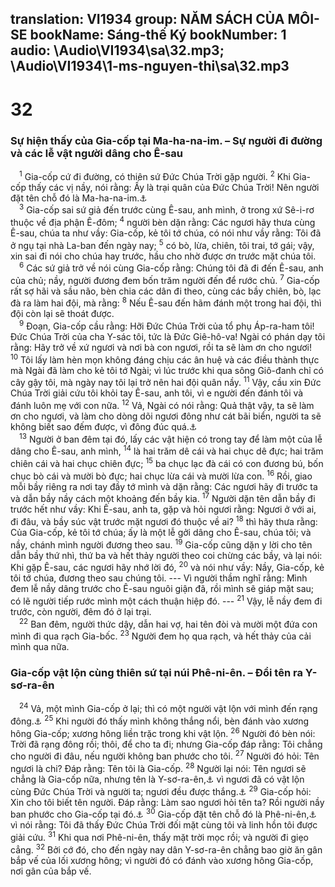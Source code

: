 translation: VI1934
group: NĂM SÁCH CỦA MÔI-SE
bookName: Sáng-thế Ký 
bookNumber: 1
audio: \Audio\VI1934\sa\32.mp3; \Audio\VI1934\1-ms-nguyen-thi\sa\32.mp3
-------

<div class="title"><h1>32</h1><h3>Sự hiện thấy của Gia-cốp tại Ma-ha-na-im. – Sự người đi đường và các lễ vật người dâng cho Ê-sau</h3></div>
<span class="verse sa_32_1"> <sup>1</sup> Gia-cốp cứ đi đường, có thiên sứ Đức Chúa Trời gặp người. </span>
<span class="verse sa_32_2"><sup>2</sup> Khi Gia-cốp thấy các vị nầy, nói rằng: Ấy là trại quân của Đức Chúa Trời! Nên người đặt tên chỗ đó là Ma-ha-na-im.<a data-toggle="tooltip" data-placement="bottom" title="Ma-ha-na-im nghĩa là hai trại quân">⚓</a><br/></span>
<span class="verse sa_32_3"> <sup>3</sup> Gia-cốp sai sứ giả đến trước cùng Ê-sau, anh mình, ở trong xứ Sê-i-rơ thuộc về địa phận Ê-đôm; </span>
<span class="verse sa_32_4"><sup>4</sup> người bèn dặn rằng: Các ngươi hãy thưa cùng Ê-sau, chúa ta như vầy: Gia-cốp, kẻ tôi tớ chúa, có nói như vầy rằng: Tôi đã ở ngụ tại nhà La-ban đến ngày nay; </span>
<span class="verse sa_32_5"><sup>5</sup> có bò, lừa, chiên, tôi trai, tớ gái; vậy, xin sai đi nói cho chúa hay trước, hầu cho nhờ được ơn trước mặt chúa tôi. <br/></span>
<span class="verse sa_32_6"> <sup>6</sup> Các sứ giả trở về nói cùng Gia-cốp rằng: Chúng tôi đã đi đến Ê-sau, anh của chủ; nầy, người đương đem bốn trăm người đến để rước chủ. </span>
<span class="verse sa_32_7"><sup>7</sup> Gia-cốp rất sợ hãi và sầu não, bèn chia các dân đi theo, cùng các bầy chiên, bò, lạc đà ra làm hai đội, mà rằng: </span>
<span class="verse sa_32_8"><sup>8</sup> Nếu Ê-sau đến hãm đánh một trong hai đội, thì đội còn lại sẽ thoát được. <br/></span>
<span class="verse sa_32_9"> <sup>9</sup> Đoạn, Gia-cốp cầu rằng: Hỡi Đức Chúa Trời của tổ phụ Áp-ra-ham tôi! Đức Chúa Trời của cha Y-sác tôi, tức là Đức Giê-hô-va! Ngài có phán dạy tôi rằng: Hãy trở về xứ ngươi và nơi bà con ngươi, rồi ta sẽ làm ơn cho ngươi! </span>
<span class="verse sa_32_10"><sup>10</sup> Tôi lấy làm hèn mọn không đáng chịu các ân huệ và các điều thành thực mà Ngài đã làm cho kẻ tôi tớ Ngài; vì lúc trước khi qua sông Giô-đanh chỉ có cây gậy tôi, mà ngày nay tôi lại trở nên hai đội quân nầy. </span>
<span class="verse sa_32_11"><sup>11</sup> Vậy, cầu xin Đức Chúa Trời giải cứu tôi khỏi tay Ê-sau, anh tôi, vì e người đến đánh tôi và đánh luôn mẹ với con nữa. </span>
<span class="verse sa_32_12"><sup>12</sup> Vả, Ngài có nói rằng: Quả thật vậy, ta sẽ làm ơn cho ngươi, và làm cho dòng dõi ngươi đông như cát bãi biển, người ta sẽ không biết sao đếm được, vì đông đúc quá.<a data-toggle="tooltip" data-placement="bottom" title="Sa 22:17">⚓</a><br/></span>
<span class="verse sa_32_13"> <sup>13</sup> Người ở ban đêm tại đó, lấy các vật hiện có trong tay để làm một của lễ dâng cho Ê-sau, anh mình, </span>
<span class="verse sa_32_14"><sup>14</sup> là hai trăm dê cái và hai chục dê đực; hai trăm chiên cái và hai chục chiên đực; </span>
<span class="verse sa_32_15"><sup>15</sup> ba chục lạc đà cái có con đương bú, bốn chục bò cái và mười bò đực; hai chục lừa cái và mười lừa con. </span>
<span class="verse sa_32_16"><sup>16</sup> Rồi, giao mỗi bầy riêng ra nơi tay đầy tớ mình và dặn rằng: Các ngươi hãy đi trước ta và dẫn bầy nầy cách một khoảng đến bầy kia. </span>
<span class="verse sa_32_17"><sup>17</sup> Người dặn tên dẫn bầy đi trước hết như vầy: Khi Ê-sau, anh ta, gặp và hỏi ngươi rằng: Ngươi ở với ai, đi đâu, và bầy súc vật trước mặt ngươi đó thuộc về ai? </span>
<span class="verse sa_32_18"><sup>18</sup> thì hãy thưa rằng: Của Gia-cốp, kẻ tôi tớ chúa; ấy là một lễ gởi dâng cho Ê-sau, chúa tôi; và nầy, chánh mình người đương theo sau. </span>
<span class="verse sa_32_19"><sup>19</sup> Gia-cốp cũng dặn y lời cho tên dẫn bầy thứ nhì, thứ ba và hết thảy người theo coi chừng các bầy, và lại nói: Khi gặp Ê-sau, các ngươi hãy nhớ lời đó, </span>
<span class="verse sa_32_20"><sup>20</sup> và nói như vầy: Nầy, Gia-cốp, kẻ tôi tớ chúa, đương theo sau chúng tôi. --- Vì người thầm nghĩ rằng: Mình đem lễ nầy dâng trước cho Ê-sau nguôi giận đã, rồi mình sẽ giáp mặt sau; có lẽ người tiếp rước mình một cách thuận hiệp đó. --- </span>
<span class="verse sa_32_21"><sup>21</sup> Vậy, lễ nầy đem đi trước, còn người, đêm đó ở lại trại. <br/></span>
<span class="verse sa_32_22"> <sup>22</sup> Ban đêm, người thức dậy, dẫn hai vợ, hai tên đòi và mười một đứa con mình đi qua rạch Gia-bốc. </span>
<span class="verse sa_32_23"><sup>23</sup> Người đem họ qua rạch, và hết thảy của cải mình qua nữa. <br/></span>
<div class="title"><h3>Gia-cốp vật lộn cùng thiên sứ tại núi Phê-ni-ên. – Đổi tên ra Y-sơ-ra-ên</h3></div>
<span class="verse sa_32_24"> <sup>24</sup> Vả, một mình Gia-cốp ở lại; thì có một người vật lộn với mình đến rạng đông.<a data-toggle="tooltip" data-placement="bottom" title="Os 12:3-4">⚓</a></span>
<span class="verse sa_32_25"><sup>25</sup> Khi người đó thấy mình không thắng nổi, bèn đánh vào xương hông Gia-cốp; xương hông liền trặc trong khi vật lộn. </span>
<span class="verse sa_32_26"><sup>26</sup> Người đó bèn nói: Trời đã rạng đông rồi; thôi, để cho ta đi; nhưng Gia-cốp đáp rằng: Tôi chẳng cho người đi đâu, nếu người không ban phước cho tôi. </span>
<span class="verse sa_32_27"><sup>27</sup> Người đó hỏi: Tên ngươi là chi? Đáp rằng: Tên tôi là Gia-cốp. </span>
<span class="verse sa_32_28"><sup>28</sup> Người lại nói: Tên ngươi sẽ chẳng là Gia-cốp nữa, nhưng tên là Y-sơ-ra-ên,<a data-toggle="tooltip" data-placement="bottom" title="Y-sơ-ra-ên nghĩa là vật lộn cùng Đức Chúa Trời">⚓</a> vì ngươi đã có vật lộn cùng Đức Chúa Trời và người ta; ngươi đều được thắng.<a data-toggle="tooltip" data-placement="bottom" title="Sa 35:10">⚓</a></span>
<span class="verse sa_32_29"><sup>29</sup> Gia-cốp hỏi: Xin cho tôi biết tên người. Đáp rằng: Làm sao ngươi hỏi tên ta? Rồi người nầy ban phước cho Gia-cốp tại đó.<a data-toggle="tooltip" data-placement="bottom" title="Cac 13:17-18">⚓</a></span>
<span class="verse sa_32_30"><sup>30</sup> Gia-cốp đặt tên chỗ đó là Phê-ni-ên,<a data-toggle="tooltip" data-placement="bottom" title="Phê-ni-ên nghĩa là mặt của Đức Chúa Trời">⚓</a> vì nói rằng: Tôi đã thấy Đức Chúa Trời đối mặt cùng tôi và linh hồn tôi được giải cứu. </span>
<span class="verse sa_32_31"><sup>31</sup> Khi qua nơi Phê-ni-ên, thấy mặt trời mọc rồi; và người đi giẹo cẳng. </span>
<span class="verse sa_32_32"><sup>32</sup> Bởi cớ đó, cho đến ngày nay dân Y-sơ-ra-ên chẳng bao giờ ăn gân bắp vế của lối xương hông; vì người đó có đánh vào xương hông Gia-cốp, nơi gân của bắp vế. <br/></span>
